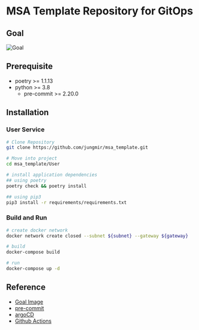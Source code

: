 # MSA Template Repository for GitOps

## Goal

![Goal](https://miro.medium.com/max/700/1*0MpcMgFb4hkcqXtflGSYNQ.png)

## Prerequisite

- poetry >= 1.1.13
- python >= 3.8
  - pre-commit >= 2.20.0

## Installation

### User Service

```Bash
# Clone Repository
git clone https://github.com/jungmir/msa_template.git

# Move into project
cd msa_template/User

# install application dependencies
## using poetry
poetry check && poetry install

## using pip3
pip3 install -r requirements/requirements.txt
```

### Build and Run

```Bash
# create docker network
docker network create closed --subnet ${subnet} --gateway ${gateway}

# build
docker-compose build

# run
docker-compose up -d
```

## Reference

- [Goal Image](https://blog.argoproj.io/introducing-argo-cd-declarative-continuous-delivery-for-kubernetes-da2a73a780cd)
- [pre-commit](https://pre-commit.com/)
- [argoCD](https://argo-cd.readthedocs.io/en/stable/)
- [Github Actions](https://github.com/features/actions)
